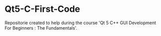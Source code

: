 # Qt5-C-First-Code
Repositorie created to help during the course 'Qt 5 C++ GUI Development For Beginners : The Fundamentals'.
